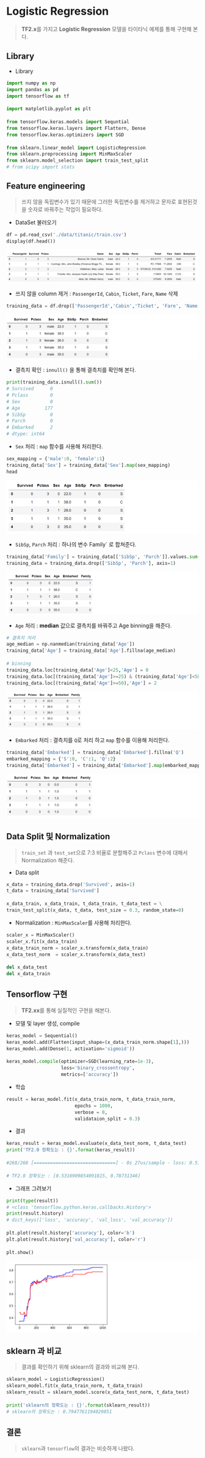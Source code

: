 # Logistic Regression

> **TF2.x**를 가지고 **Logistic Regression** 모델을 타이타닉 예제를 통해 구현해 본다.



## Library

* Library

```python
import numpy as np
import pandas as pd
import tensorflow as tf

import matplotlib.pyplot as plt

from tensorflow.keras.models import Sequntial
from tensorflow.keras.layers import Flattern, Dense
from tensorflow.keras.optimizers import SGD

from sklearn.linear_model import LogisticRegression
from sklearn.preprocessing import MinMaxScaler
from sklearn.model_selection import train_test_split
# from scipy import stats

```





## Feature engineering

> 쓰지 않을 독립변수가 있기 때문에 그러한 독립변수를 제거하고 문자로 표현된것을 숫자로 바꿔주는 작업이 필요하다.

* DataSet 불러오기

```python
df = pd.read_csv('./data/titanic/train.csv')
display(df.head())
```

![image-20201015021637370](markdown-images/image-20201015021637370.png)



* 쓰지 않을 column 제거 : `PassengerId`, `Cabin`, `Ticket`, `Fare`, `Name`  삭제

```python
training_data = df.drop(['PassengerId','Cabin','Ticket', 'Fare', 'Name'], axis=1)
```

![image-20201015021841745](markdown-images/image-20201015021841745.png)



* 결측치 확인 : `innull()` 을 통해 결측치를 확인해 본다.

```python
print(training_data.isnull().sum())
# Survived      0
# Pclass        0
# Sex           0
# Age         177
# SibSp         0
# Parch         0
# Embarked      2
# dtype: int64
```



* `Sex` 처리 : `map` 함수를 사용해 처리한다.

```python
sex_mapping = {'male':0, 'female':1}
training_data['Sex'] = training_data['Sex'].map(sex_mapping) 
head
```

![image-20201015023532983](markdown-images/image-20201015023532983.png)



* `SibSp`, ` Parch ` 처리 : 하나의 변수 Family` 로 합쳐준다.

```python
training_data['Family'] = training_data[['SibSp', 'Parch']].values.sum(axis=1)
training_data = training_data.drop(['SibSp', 'Parch'], axis=1)
```

![image-20201015023640286](markdown-images/image-20201015023640286.png)



* `Age` 처리 : **median** 값으로 결측치를 바꿔주고 Age binning을 해준다.

```python
# 결측치 처리
age_median = np.nanmedian(training_data['Age'])
training_data['Age'] = training_data['Age'].fillna(age_median)

# binning
training_data.loc[training_data['Age']<25,'Age'] = 0
training_data.loc[(training_data['Age']>=25) & (training_data['Age']<50),'Age'] = 1
training_data.loc[(training_data['Age']>=50),'Age'] = 2
```

![image-20201015024431687](markdown-images/image-20201015024431687.png)



* `Embarked` 처리 :  결측치를 `Q`로 처리 하고 `map` 함수를 이용해 처리한다.

```python
training_data['Embarked'] = training_data['Embarked'].fillna('Q')
embarked_mapping = {'S':0, 'C':1, 'Q':2}
training_data['Embarked'] = training_data['Embarked'].map(embarked_mapping)
```

![image-20201015030014939](markdown-images/image-20201015030014939.png)



## Data Split 및 Normalization

> `train_set` 과 `test_set`으로 7:3 비율로 분할해주고 `Pclass` 변수에 대해서 Normalization 해준다.

* Data split

```python
x_data = training_data.drop('Survived', axis=1)
t_data = training_data['Survived']

x_data_train, x_data_train, t_data_train, t_data_test = \
train_test_split(x_data, t_data, test_size = 0.3, random_state=0)
```

* Normalization : `MinMaxScaler`를 사용해 처리한다.

```python
scaler_x = MinMaxScaler()
scaler_x.fit(x_data_train)
x_data_train_norm = scaler_x.transform(x_data_train)
x_data_test_norm  = scaler_x.transform(x_data_test)

del x_data_test
del x_data_train
```





## Tensorflow 구현

> **TF2.xx**를 통해 실질적인 구현을 해본다.

* 모델 및 layer 생성, compile

```python
keras_model = Sequential()
keras_model.add(Flatten(input_shape=(x_data_train_norm.shape[1],)))
keras_model.add(Dense(1, activation='sigmoid'))

keras_model.compile(optimizer=SGD(learning_rate=1e-3),
                    loss='binary_crossentropy',
                    metrics=['accuracy'])
```

* 학습

```python
result = keras_model.fit(x_data_train_norm, t_data_train_norm,
            	         epochs = 1000,
		                 verbose = 0,
         		         validataion_split = 0.3)
```

* 결과

```python
keras_result = keras_model.evaluate(x_data_test_norm, t_data_test)
print('TF2.0 정확도는 : {}'.format(keras_result))

#268/268 [==============================] - 0s 27us/sample - loss: 0.5160 - accuracy: #0.8097

# TF2.0 정확도는 : [0.5316909854091815, 0.78731346]
```



* 그래프 그려보기

```python
print(type(result))
# <class 'tensorflow.python.keras.callbacks.History'>
print(result.history)
# dict_keys(['loss', 'accuracy', 'val_loss', 'val_accuracy'])

plt.plot(result.history['accuracy'], color='b')
plt.plot(result.history['val_accuracy'], color='r')

plt.show()
```

![image-20201015032402799](markdown-images/image-20201015032402799.png)



## sklearn 과 비교

> 결과를 확인하기 위해 sklearn의 결과와 비교해 본다.

```python
sklearn_model = LogisticRegression()
sklearn_model.fit(x_data_train_norm, t_data_train)
sklearn_result = sklearn_model.score(x_data_test_norm, t_data_test)

print('sklearn의 정확도는 : {}'.format(sklearn_result))
# sklearn의 정확도는 : 0.7947761194029851
```





## 결론

> `sklearn`과 `tensorflow`의 결과는 비슷하게 나왔다.